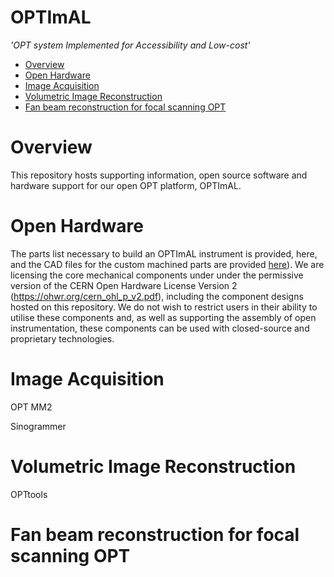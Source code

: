 # OPTImAL
_'OPT system Implemented for Accessibility and Low-cost'_

- [Overview](#overview)
- [Open Hardware](#open-hardware)
- [Image Acquisition](#image-acquisition)
- [Volumetric Image Reconstruction](#volumetric-image-reconstruction)
- [Fan beam reconstruction for focal scanning OPT](#fan-beam-reconstruction-for-focal-scanning-opt)


# Overview

This repository hosts supporting information, open source software and hardware support for our open OPT platform, OPTImAL.

# Open Hardware

The parts list necessary to build an OPTImAL instrument is provided, here, and the CAD files for the custom machined parts are provided [here](https://github.com/ImperialCollegeLondon/OPTImAL/tree/ddca39fbce2276cda13a804aa99c55197d427f0d/OPTImAL%20CAD)).
We are licensing the core mechanical components under under the permissive version of the CERN Open Hardware License Version 2 (https://ohwr.org/cern_ohl_p_v2.pdf), including the component designs hosted on this repository. We do not wish to restrict users in their ability to utilise these components and, as well as supporting the assembly of open instrumentation, these components can be used with closed-source and proprietary technologies.

# Image Acquisition

OPT MM2

Sinogrammer

# Volumetric Image Reconstruction

OPTtools

# Fan beam reconstruction for focal scanning OPT

